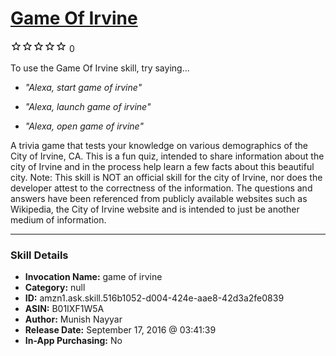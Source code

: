 # [Game Of Irvine](http://alexa.amazon.com/#skills/amzn1.ask.skill.516b1052-d004-424e-aae8-42d3a2fe0839)
![0 stars](../../images/ic_star_border_black_18dp_1x.png)![0 stars](../../images/ic_star_border_black_18dp_1x.png)![0 stars](../../images/ic_star_border_black_18dp_1x.png)![0 stars](../../images/ic_star_border_black_18dp_1x.png)![0 stars](../../images/ic_star_border_black_18dp_1x.png) 0

To use the Game Of Irvine skill, try saying...

* *"Alexa, start game of irvine"*

* *"Alexa, launch game of irvine"*

* *"Alexa, open game of irvine"*

A trivia game that tests your knowledge on various demographics of the City of Irvine, CA. This is a fun quiz, intended to share information about the city of Irvine and in the process help learn a few facts about this beautiful city.
Note: This skill is NOT an official skill for the city of Irvine, nor does the developer attest to the correctness of the information. The questions and answers have been referenced from publicly available websites such as Wikipedia, the City of Irvine website and is intended to just be another medium of information.

***

### Skill Details

* **Invocation Name:** game of irvine
* **Category:** null
* **ID:** amzn1.ask.skill.516b1052-d004-424e-aae8-42d3a2fe0839
* **ASIN:** B01IXF1W5A
* **Author:** Munish Nayyar
* **Release Date:** September 17, 2016 @ 03:41:39
* **In-App Purchasing:** No
